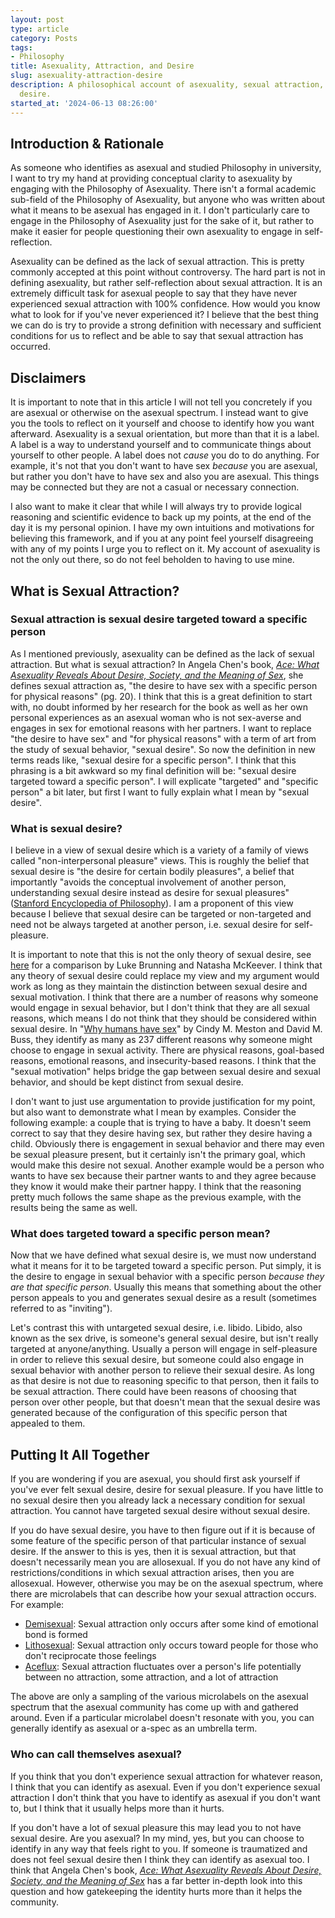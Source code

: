 ```yaml
---
layout: post
type: article
category: Posts
tags:
- Philosophy
title: Asexuality, Attraction, and Desire
slug: asexuality-attraction-desire
description: A philosophical account of asexuality, sexual attraction, and sexual
  desire.
started_at: '2024-06-13 08:26:00'
---
```


## Introduction & Rationale

As someone who identifies as asexual and studied Philosophy in university, I want to try my hand at providing conceptual clarity to asexuality by engaging with the Philosophy of Asexuality. There isn't a formal academic sub-field of the Philosophy of Asexuality, but anyone who was written about what it means to be asexual has engaged in it. I don't particularly care to engage in the Philosophy of Asexuality just for the sake of it, but rather to make it easier for people questioning their own asexuality to engage in self-reflection.

Asexuality can be defined as the lack of sexual attraction. This is pretty commonly accepted at this point without controversy. The hard part is not in defining asexuality, but rather self-reflection about sexual attraction. It is an extremely difficult task for asexual people to say that they have never experienced sexual attraction with 100% confidence. How would you know what to look for if you've never experienced it? I believe that the best thing we can do is try to provide a strong definition with necessary and sufficient conditions for us to reflect and be able to say that sexual attraction has occurred.

## Disclaimers

It is important to note that in this article I will not tell you concretely if you are asexual or otherwise on the asexual spectrum. I instead want to give you the tools to reflect on it yourself and choose to identify how you want afterward. Asexuality is a sexual orientation, but more than that it is a label. A label is a way to understand yourself and to communicate things about yourself to other people. A label does not *cause* you do to do anything. For example, it's not that you don't want to have sex *because* you are asexual, but rather you don't have to have sex and also you are asexual. This things may be connected but they are not a casual or necessary connection.

I also want to make it clear that while I will always try to provide logical reasoning and scientific evidence to back up my points, at the end of the day it is my personal opinion. I have my own intuitions and motivations for believing this framework, and if you at any point feel yourself disagreeing with any of my points I urge you to reflect on it. My account of asexuality is not the only out there, so do not feel beholden to having to use mine.

## What is Sexual Attraction?

### Sexual attraction is sexual desire targeted toward a specific person

As I mentioned previously, asexuality can be defined as the lack of sexual attraction. But what is sexual attraction? In Angela Chen's book, *[Ace: What Asexuality Reveals About Desire, Society, and the Meaning of Sex](https://www.goodreads.com/book/show/52128695-ace)*, she defines sexual attraction as, "the desire to have sex with a specific person for physical reasons" (pg. 20). I think that this is a great definition to start with, no doubt informed by her research for the book as well as her own personal experiences as an asexual woman who is not sex-averse and engages in sex for emotional reasons with her partners. I want to replace "the desire to have sex" and "for physical reasons" with a term of art from the study of sexual behavior, "sexual desire". So now the definition in new terms reads like, "sexual desire for a specific person". I think that this phrasing is a bit awkward so my final definition will be: "sexual desire targeted toward a specific person". I will explicate "targeted" and "specific person" a bit later, but first I want to fully explain what I mean by "sexual desire".

### What is sexual desire?

I believe in a view of sexual desire which is a variety of a family of views called "non-interpersonal pleasure" views. This is roughly the belief that sexual desire is "the desire for certain bodily pleasures", a belief that importantly "avoids the conceptual involvement of another person, understanding sexual desire instead as desire for sexual pleasures" ([Stanford Encyclopedia of Philosophy](https://plato.stanford.edu/entries/sex-sexuality/#SexuDesi)). I am a proponent of this view because I believe that sexual desire can be targeted or non-targeted and need not be always targeted at another person, i.e. sexual desire for self-pleasure.

It is important to note that this is not the only theory of sexual desire, see [here](https://onlinelibrary.wiley.com/doi/full/10.1111/japp.12472#japp12472-sec-0003-title) for a comparison by Luke Brunning and Natasha McKeever. I think that any theory of sexual desire could replace my view and my argument would work as long as they maintain the distinction between sexual desire and sexual motivation. I think that there are a number of reasons why someone would engage in sexual behavior, but I don't think that they are all sexual reasons, which means I do not think that they should be considered within sexual desire. In "[Why humans have sex](https://pubmed.ncbi.nlm.nih.gov/17610060/)" by Cindy M. Meston and David M. Buss, they identify as many as 237 different reasons why someone might choose to engage in sexual activity. There are physical reasons, goal-based reasons, emotional reasons, and insecurity-based reasons. I think that the "sexual motivation" helps bridge the gap between sexual desire and sexual behavior, and should be kept distinct from sexual desire.

I don't want to just use argumentation to provide justification for my point, but also want to demonstrate what I mean by examples. Consider the following example: a couple that is trying to have a baby. It doesn't seem correct to say that they desire having sex, but rather they desire having a child. Obviously there is engagement in sexual behavior and there may even be sexual pleasure present, but it certainly isn't the primary goal, which would make this desire not sexual. Another example would be a person who wants to have sex because their partner wants to and they agree because they know it would make their partner happy. I think that the reasoning pretty much follows the same shape as the previous example, with the results being the same as well.

### What does targeted toward a specific person mean?

Now that we have defined what sexual desire is, we must now understand what it means for it to be targeted toward a specific person. Put simply, it is the desire to engage in sexual behavior with a specific person *because they are that specific person*. Usually this means that something about the other person appeals to you and generates sexual desire as a result (sometimes referred to as "inviting").

Let's contrast this with untargeted sexual desire, i.e. libido. Libido, also known as the sex drive, is someone's general sexual desire, but isn't really targeted at anyone/anything. Usually a person will engage in self-pleasure in order to relieve this sexual desire, but someone could also engage in sexual behavior with another person to relieve their sexual desire. As long as that desire is not due to reasoning specific to that person, then it fails to be sexual attraction. There could have been reasons of choosing that person over other people, but that doesn't mean that the sexual desire was generated because of the configuration of this specific person that appealed to them.

## Putting It All Together

If you are wondering if you are asexual, you should first ask yourself if you've ever felt sexual desire, desire for sexual pleasure. If you have little to no sexual desire then you already lack a necessary condition for sexual attraction. You cannot have targeted sexual desire without sexual desire.

If you do have sexual desire, you have to then figure out if it is because of some feature of the specific person of that particular instance of sexual desire. If the answer to this is yes, then it is sexual attraction, but that doesn't necessarily mean you are allosexual. If you do not have any kind of restrictions/conditions in which sexual attraction arises, then you are allosexual. However, otherwise you may be on the asexual spectrum, where there are microlabels that can describe how your sexual attraction occurs. For example:
* [Demisexual](https://lgbtqia.fandom.com/wiki/Demisexual): Sexual attraction only occurs after some kind of emotional bond is formed
* [Lithosexual](https://lgbtqia.fandom.com/wiki/Asexual_spectrum#Lithosexual): Sexual attraction only occurs toward people for those who don't reciprocate those feelings
* [Aceflux](https://lgbtqia.fandom.com/wiki/Asexual_spectrum#Aceflux): Sexual attraction fluctuates over a person's life potentially between no attraction, some attraction, and a lot of attraction

The above are only a sampling of the various microlabels on the asexual spectrum that the asexual community has come up with and gathered around. Even if a particular microlabel doesn't resonate with you, you can generally identify as asexual or a-spec as an umbrella term.

### Who can call themselves asexual?

If you think that you don't experience sexual attraction for whatever reason, I think that you can identify as asexual. Even if you don't experience sexual attraction I don't think that you have to identify as asexual if you don't want to, but I think that it usually helps more than it hurts.

If you don't have a lot of sexual pleasure this may lead you to not have sexual desire. Are you asexual? In my mind, yes, but you can choose to identify in any way that feels right to you. If someone is traumatized and does not feel sexual desire then I think they can identify as asexual too. I think that Angela Chen's book, *[Ace: What Asexuality Reveals About Desire, Society, and the Meaning of Sex](https://www.goodreads.com/book/show/52128695-ace)* has a far better in-depth look into this question and how gatekeeping the identity hurts more than it helps the community.